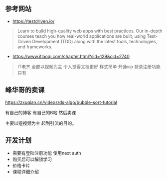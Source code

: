 

## 参考网站

- https://testdriven.io/

> Learn to build high-quality web apps with best practices.
Our in-depth courses teach you how real-world applications are built, using Test-Driven Development (TDD) along with the latest tools, technologies, and frameworks.
> 


- https://www.itlaoqi.com/chapter.html?sid=129&cid=2740
> IT老齐 全部以视频为主 个人觉得文档更好 样式简单
> 开通vip 登录注册功能 只有


## 峰华哥的卖课

https://zxuqian.cn/videos/ds-algo/bubble-sort-tutorial

有自己的博客 
有自己的B站
然后卖课

主要以短视频为主
起到引流的目的。


## 开发计划
- 需要有登陆注册功能 使用next auth
- 购买后可以解锁学习
- 价格卡片
- 课程详细介绍